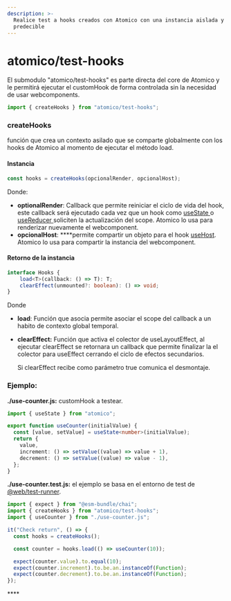 ```yaml
---
description: >-
  Realice test a hooks creados con Atomico con una instancia aislada y
  predecible
---
```


# atomico/test-hooks

El submodulo "atomico/test-hooks" es parte directa del core de Atomico y le permitirá ejecutar el customHook de forma controlada sin la necesidad de usar webcomponents.

```javascript
import { createHooks } from "atomico/test-hooks";
```

### createHooks

función que crea un contexto asilado que se comparte globalmente con los hooks de Atomico al momento de ejecutar el método load.

#### Instancia

```typescript
const hooks = createHooks(opcionalRender, opcionalHost);
```

Donde:

* **optionalRender**: Callback que permite reiniciar el ciclo de vida del hook, este callback será ejecutado cada vez que un hook como [useState ](../hooks/usestate.md)o [useReducer ](../hooks/usereducer.md)soliciten la actualización del scope. Atomico lo usa para renderizar nuevamente el webcomponent.
* **opcionalHost**: ****permite compartir un objeto para el hook [useHost](../hooks/usehost.md). Atomico lo usa para compartir la instancia del webcomponent.

#### Retorno de la instancia

```typescript
interface Hooks {
    load<T>(callback: () => T): T;
    clearEffect(unmounted?: boolean): () => void;
}
```

Donde

* **load**:  Función que asocia permite asociar el scope del callback a un habito de contexto global temporal. 
* **clearEffect:** Función que activa el colector de useLayoutEffect, al ejecutar clearEffect se retornara un callback que permite finalizar la el colector para useEffect cerrando el ciclo de efectos secundarios.

  Si clearEffect recibe como parámetro true comunica el desmontaje.

### Ejemplo:

**./use-counter.js:** customHook a testear.

```typescript
import { useState } from "atomico";

export function useCounter(initialValue) {
  const [value, setValue] = useState<number>(initialValue);
  return {
    value,
    increment: () => setValue((value) => value + 1),
    decrement: () => setValue((value) => value - 1),
  };
}
```

**./use-counter.test.js:** el  ejemplo se basa en el entorno de test de [@web/test-runner](https://modern-web.dev/docs/test-runner/overview/).

```javascript
import { expect } from "@esm-bundle/chai";
import { createHooks } from "atomico/test-hooks";
import { useCounter } from "./use-counter.js";

it("Check return", () => {
  const hooks = createHooks();

  const counter = hooks.load(() => useCounter(10));

  expect(counter.value).to.equal(10);
  expect(counter.increment).to.be.an.instanceOf(Function);
  expect(counter.decrement).to.be.an.instanceOf(Function);
});
```

\*\*\*\*

